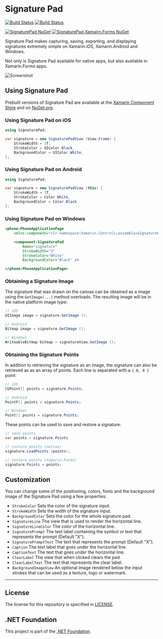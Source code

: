 # Signature Pad


[![Build Status](https://jenkins.mono-project.com/buildStatus/icon?job=Components-SignaturePad-Windows)](https://jenkins.mono-project.com/view/Components/job/Components-SignaturePad-Windows/)  [![Build Status](https://jenkins.mono-project.com/buildStatus/icon?job=Components-SignaturePad)](https://jenkins.mono-project.com/view/Components/job/Components-SignaturePad/)

[![SignaturePad NuGet](https://img.shields.io/nuget/v/Xamarin.Controls.SignaturePad.svg?label=SignaturePad%20NuGet)](https://www.nuget.org/packages/Xamarin.Controls.SignaturePad)  [![SignaturePad Xamairn.Forms NuGet](https://img.shields.io/nuget/v/Xamarin.Controls.SignaturePad.Forms.svg?label=SignaturePad.Forms%20NuGet)](https://www.nuget.org/packages/Xamarin.Controls.SignaturePad.Forms)

Signature Pad makes capturing, saving, exporting, and displaying signatures extremely simple on
Xamarin.iOS, Xamarin.Android and Windows.

Not only is Signature Pad available for native apps, but also available in Xamarin.Forms apps.

![Screenshot](component/signature-ios.jpg)

## Using Signature Pad

Prebuilt versions of Signature Pad are available at the [Xamarin Component Store][comp-store-link]
and on [NuGet.org][nuget-link].

### Using Signature Pad on iOS

```csharp
using SignaturePad;

var signature = new SignaturePadView (View.Frame) {
	StrokeWidth = 3f,
	StrokeColor = UIColor.Black,
	BackgroundColor = UIColor.White,
};
```

### Using Signature Pad on Android

```csharp
using SignaturePad;

var signature = new SignaturePadView (this) {
	StrokeWidth = 3f,
	StrokeColor = Color.White,
	BackgroundColor = Color.Black
};
```

### Using Signature Pad on Windows

```xml
<phone:PhoneApplicationPage 
	xmlns:component="clr-namespace:Xamarin.Controls;assembly=SignaturePad">

	<component:SignaturePad 
		Name="signature"
		StrokeWidth="3" 
		StrokeColor="White" 
		BackgroundColor="Black" />

</phone:PhoneApplicationPage>
```

### Obtaining a Signature Image

The signature that was drawn on the canvas can be obtained as a image using the `GetImage(...)`
method overloads. The resulting image will be in the native platform image type:

```csharp
// iOS
UIImage image = signature.GetImage ();

// Android
Bitmap image = signature.GetImage ();

// Windows
WriteableBitmap bitmap = signatureView.GetImage ();
```

### Obtaining the Signature Points

In addition to retrieving the signature as an image, the signature can also be retrieved as
as an array of points. Each line is separated with a `{ 0, 0 }` point:

```csharp
// iOS
CGPoint[] points = signature.Points;

// Android
PointF[] points = signature.Points;

// Windows
Point[] points = signature.Points;
```

These points can be used to save and restore a signature:

```csharp
// save points
var points = signature.Points

// restore points (native)
signature.LoadPoints (points);

// restore points (Xamarin.Forms)
signature.Points = points;
```

## Customization

You can change some of the positioning, colors, fonts and the background image of the Signature Pad
using a few properties:

 - `StrokeColor` Sets the color of the signature input.
 - `StrokeWidth` Sets the width of the signature input.
 - `BackgroundColor` Sets the color for the whole signature pad.
 - `SignatureLine` The view that is used to render the horizontal line.
 - `SignatureLineColor` The color of the horizontal line.
 - `SignaturePrompt` The text label containing the symbol or text that represents the prompt (Default "X").
 - `SignaturePromptText` The text that represents the prompt (Default "X").
 - `Caption` The text label that goes under the horizontal line.
 - `CaptionText` The text that goes under the horizontal line.
 - `ClearLabel` The view that when clicked clears the pad.
 - `ClearLabelText` The text that represents the clear label.
 - `BackgroundImageView` An optional image rendered below the input strokes that can be used as a texture, logo or watermark.

------------

## License

The license for this repository is specified in [LICENSE](LICENSE).


## .NET Foundation
This project is part of the [.NET Foundation](http://www.dotnetfoundation.org/projects).

[comp-store-link]: https://components.xamarin.com/view/signature-pad
[nuget-link]: https://www.nuget.org/packages/Xamarin.Controls.SignaturePad
